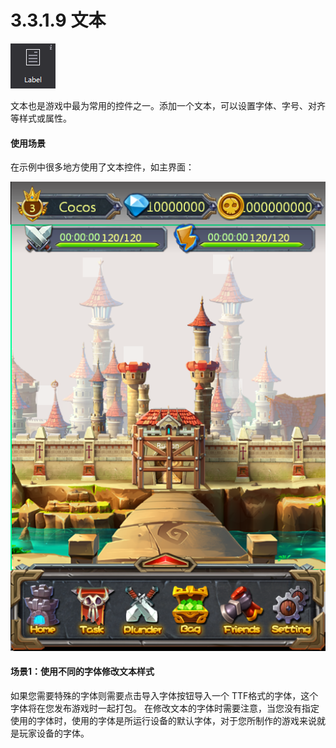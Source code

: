 # 3.3.1.9 文本

 
![image](res/image092.png)

文本也是游戏中最为常用的控件之一。添加一个文本，可以设置字体、字号、对齐等样式或属性。


#### 使用场景
在示例中很多地方使用了文本控件，如主界面：
   
![image](res/image093.png)

#### 场景1：使用不同的字体修改文本样式
如果您需要特殊的字体则需要点击导入字体按钮导入一个 TTF格式的字体，这个字体将在您发布游戏时一起打包。
在修改文本的字体时需要注意，当您没有指定使用的字体时，使用的字体是所运行设备的默认字体，对于您所制作的游戏来说就是玩家设备的字体。

